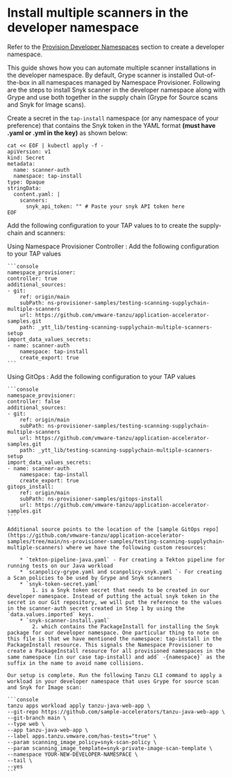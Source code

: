 # Install multiple scanners in the developer namespace

Refer to the [Provision Developer Namespaces](provision-developer-ns.md) section to create a developer namespace.

This guide shows how you can automate multiple scanner installations in the developer namespace. By default, Grype scanner is installed Out-of-the-box in all namespaces managed by Namespace Provisioner. Following are the steps to install Snyk scanner in the developer namespace along with Grype and use both together in the supply chain (Grype for Source scans and Snyk for Image scans).

Create a secret in the `tap-install` namespace (or any namespace of your preference) that contains the Snyk token in the YAML format **(must have .yaml or .yml in the key)** as shown below:

```console
cat << EOF | kubectl apply -f -
apiVersion: v1
kind: Secret
metadata:
  name: scanner-auth
  namespace: tap-install
type: Opaque
stringData:
  content.yaml: |
    scanners:
      snyk_api_token: "" # Paste your snyk API token here
EOF
```

Add the following configuration to your TAP values to to create the supply-chain and scanners:

Using Namespace Provisioner Controller
: Add the following configuration to your TAP values

    ```console
    namespace_provisioner:
    controller: true
    additional_sources:
    - git:
        ref: origin/main
        subPath: ns-provisioner-samples/testing-scanning-supplychain-multiple-scanners
        url: https://github.com/vmware-tanzu/application-accelerator-samples.git
        path: _ytt_lib/testing-scanning-supplychain-multiple-scanners-setup
    import_data_values_secrets:
    - name: scanner-auth
        namespace: tap-install
        create_export: true
    ```

Using GitOps
: Add the following configuration to your TAP values

    ```console
    namespace_provisioner:
    controller: false
    additional_sources:
    - git:
        ref: origin/main
        subPath: ns-provisioner-samples/testing-scanning-supplychain-multiple-scanners
        url: https://github.com/vmware-tanzu/application-accelerator-samples.git
        path: _ytt_lib/testing-scanning-supplychain-multiple-scanners-setup
    import_data_values_secrets:
    - name: scanner-auth
        namespace: tap-install
        create_export: true
    gitops_install:
        ref: origin/main
        subPath: ns-provisioner-samples/gitops-install
        url: https://github.com/vmware-tanzu/application-accelerator-samples.git
    ```

    Additional source points to the location of the [sample GitOps repo](https://github.com/vmware-tanzu/application-accelerator-samples/tree/main/ns-provisioner-samples/testing-scanning-supplychain-multiple-scanners) where we have the following custom resources:

        * `tekton-pipeline-java.yaml` - For creating a Tekton pipeline for running tests on our Java workload
        * `scanpolicy-grype.yaml and scanpolicy-snyk.yaml `- For creating a Scan policies to be used by Grype and Snyk scanners
        * `snyk-token-secret.yaml`
            1. is a Snyk token secret that needs to be created in our developer namespace. Instead of putting the actual snyk token in the secret in our Git repository, we will put the reference to the values in the scanner-auth secret created in Step 1 by using the `data.values.imported` keys.
        * `snyk-scanner-install.yaml`
            2. which contains the PackageInstall for installing the Snyk package for our developer namespace. One particular thing to note on this file is that we have mentioned the namespace: tap-install in the PackageInstall resource. This signals the Namespace Provisioner to create a PackageInstall resource for all provisioned namespaces in the same namespace (in our case tap-install) and add` -{namespace}` as the suffix in the name to avoid name collisions.

    Our setup is complete. Run the following Tanzu CLI command to apply a workload in your developer namespace that uses Grype for source scan and Snyk for Image scan:

    ```console
    tanzu apps workload apply tanzu-java-web-app \
    --git-repo https://github.com/sample-accelerators/tanzu-java-web-app \
    --git-branch main \
    --type web \
    --app tanzu-java-web-app \
    --label apps.tanzu.vmware.com/has-tests="true" \
    --param scanning_image_policy=snyk-scan-policy \
    --param scanning_image_template=snyk-private-image-scan-template \
    --namespace YOUR-NEW-DEVELOPER-NAMESPACE \
    --tail \
    --yes
    ```
